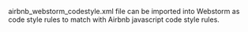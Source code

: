 airbnb_webstorm_codestyle.xml file can be imported into Webstorm as code style rules to match with Airbnb javascript code style rules.
